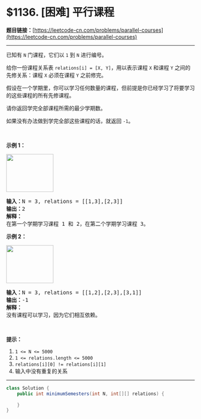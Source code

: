 # $1136. [困难] 平行课程

**题目链接：**[https://leetcode-cn.com/problems/parallel-courses](https://leetcode-cn.com/problems/parallel-courses)

---

<div class="content__1Y2H">
 <div class="notranslate">
  <p>已知有 <code>N</code>&nbsp;门课程，它们以&nbsp;<code>1</code> 到&nbsp;<code>N</code>&nbsp;进行编号。</p> 
  <p>给你一份课程关系表&nbsp;<code>relations[i] = [X, Y]</code>，用以表示课程&nbsp;<code>X</code>&nbsp;和课程&nbsp;<code>Y</code>&nbsp;之间的先修关系：课程&nbsp;<code>X</code>&nbsp;必须在课程&nbsp;<code>Y</code>&nbsp;之前修完。</p> 
  <p>假设在一个学期里，你可以学习任何数量的课程，但前提是你已经学习了将要学习的这些课程的所有先修课程。</p> 
  <p>请你返回学完全部课程所需的最少学期数。</p> 
  <p>如果没有办法做到学完全部这些课程的话，就返回&nbsp;<code>-1</code>。</p> 
  <p>&nbsp;</p> 
  <p><strong>示例 1：</strong></p> 
  <p><strong><img style="height: 101px; width: 126px;" src="/aliyun-lc-upload/uploads/2019/07/27/1316_ex1.png" alt=""></strong></p> 
  <pre class="language-text"><strong>输入：</strong>N = 3, relations = [[1,3],[2,3]]
<strong>输出：</strong>2
<strong>解释：</strong>
在第一个学期学习课程 1 和 2，在第二个学期学习课程 3。
</pre> 
  <p><strong>示例 2：</strong></p> 
  <p><strong><img style="height: 101px; width: 126px;" src="/aliyun-lc-upload/uploads/2019/07/27/1316_ex2.png" alt=""></strong></p> 
  <pre class="language-text"><strong>输入：</strong>N = 3, relations = [[1,2],[2,3],[3,1]]
<strong>输出：</strong>-1
<strong>解释：</strong>
没有课程可以学习，因为它们相互依赖。</pre> 
  <p>&nbsp;</p> 
  <p><strong>提示：</strong></p> 
  <ol> 
   <li><code>1 &lt;= N &lt;= 5000</code></li> 
   <li><code>1 &lt;= relations.length &lt;= 5000</code></li> 
   <li><code>relations[i][0] != relations[i][1]</code></li> 
   <li>输入中没有重复的关系</li> 
  </ol> 
 </div>
</div>

---

```java
class Solution {
    public int minimumSemesters(int N, int[][] relations) {
        
    }
}
```